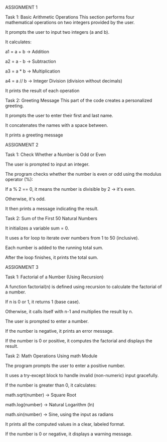 ASSIGNMENT 1

Task 1: Basic Arithmetic Operations
This section performs four mathematical operations on two integers provided by the user.

It prompts the user to input two integers (a and b).

It calculates:

a1 = a + b → Addition

a2 = a - b → Subtraction

a3 = a * b → Multiplication

a4 = a // b → Integer Division (division without decimals)

It prints the result of each operation 

 Task 2: Greeting Message
This part of the code creates a personalized greeting.

It prompts the user to enter their first and last name.

It concatenates the names with a space between.

It prints a greeting message


ASSIGNMENT 2

 Task 1: Check Whether a Number is Odd or Even

The user is prompted to input an integer.

The program checks whether the number is even or odd using the modulus operator (%):

If a % 2 == 0, it means the number is divisible by 2 → it's even.

Otherwise, it's odd.

It then prints a message indicating the result. 

Task 2: Sum of the First 50 Natural Numbers

It initializes a variable sum = 0.

It uses a for loop to iterate over numbers from 1 to 50 (inclusive).

Each number is added to the running total sum.

After the loop finishes, it prints the total sum.


ASSIGNMENT 3

Task 1: Factorial of a Number (Using Recursion)

A function factorial(n) is defined using recursion to calculate the factorial of a number.

If n is 0 or 1, it returns 1 (base case).

Otherwise, it calls itself with n-1 and multiplies the result by n.

The user is prompted to enter a number.

If the number is negative, it prints an error message.

If the number is 0 or positive, it computes the factorial and displays the result.

Task 2: Math Operations Using math Module

The program prompts the user to enter a positive number.

It uses a try-except block to handle invalid (non-numeric) input gracefully.

If the number is greater than 0, it calculates:

math.sqrt(number) → Square Root

math.log(number) → Natural Logarithm (ln)

math.sin(number) → Sine, using the input as radians

It prints all the computed values in a clear, labeled format.

If the number is 0 or negative, it displays a warning message.

